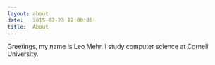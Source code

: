 ```yaml
---
layout: about
date:   2015-02-23 12:00:00
title:  About
---
```


Greetings, my name is Leo Mehr. I study computer science at Cornell University.
